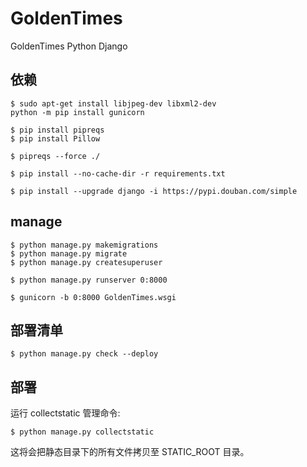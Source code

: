 # GoldenTimes
GoldenTimes Python Django


## 依赖
```shell script
$ sudo apt-get install libjpeg-dev libxml2-dev
python -m pip install gunicorn
```
```shell script
$ pip install pipreqs
$ pip install Pillow
```

```shell script
$ pipreqs --force ./
```

```shell script
$ pip install --no-cache-dir -r requirements.txt
```

```shell script
$ pip install --upgrade django -i https://pypi.douban.com/simple
```

## manage

```shell script
$ python manage.py makemigrations
$ python manage.py migrate
$ python manage.py createsuperuser
```

```shell script
$ python manage.py runserver 0:8000
```

```shell script
$ gunicorn -b 0:8000 GoldenTimes.wsgi
```

## 部署清单
```shell script
$ python manage.py check --deploy
```

## 部署
运行 collectstatic 管理命令:
```shell script
$ python manage.py collectstatic
```
这将会把静态目录下的所有文件拷贝至 STATIC_ROOT 目录。